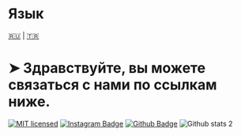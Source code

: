 # Язык
[🇷🇺](./README.ru.RU.md) | [🇹🇷](./README.md)

# ➤ Здравствуйте, вы можете связаться с нами по ссылкам ниже.
[![MIT licensed](https://img.shields.io/badge/license-MIT-blue.svg)](#)
[![Instagram Badge](https://img.shields.io/badge/-Instagram-C13584?style=flat-quare&labelColor=C13584&logo=instagram&logoColor=white&link=link)](https://www.instagram.com/ru.berzocan33.py?igsh=dDdhYnBkdHM0anIw)
[![Github Badge](https://img.shields.io/badge/-Github-000?style=quare&labelColor=000&logo=Github&logoColor=white&link=link)](https://github.com/sercaneroglu) 
![Github stats 2](https://github-readme-stats.vercel.app/api?username=sercaneroglu&show_icons=true&theme=radical)
